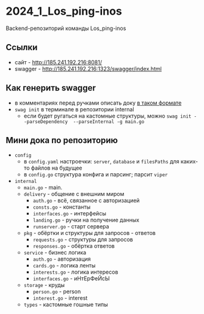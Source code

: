 # 2024_1_Los_ping-inos
Backend-репозиторий команды Los_ping-inos

## Ссылки
* сайт    - http://185.241.192.216:8081/
* swagger - http://185.241.192.216:1323/swagger/index.html

## Как генерить swagger
* в комментариях перед ручками описать доку [в таком формате](https://github.com/swaggo/swag?tab=readme-ov-file#declarative-comments-format)
* `swag init` в терминале в репозитории internal
  * если будет ругаться на кастомные структуры, можно `swag init --parseDependency  --parseInternal -g main.go`

## Мини дока по репозиторию
- `config`
    - в `config.yaml` настроечки: `server`, `database` и `filesPaths` для каких-то файлов на будущее
    - в `config.go` структура конфига и парсинг; парсит `viper`
- `internal`
  - `main.go` - main.
  - `delivery` - общение с внешним миром
    - `auth.go` - всё, связанное с авторизацией
    - `consts.go` - константы
    - `interfaces.go` - интерфейсы
    - `landing.go` - ручки на получение данных
    - `runserver.go` - старт сервера
  - `pkg` - обёртки и структуры для запросов - ответов
    - `requests.go` - структуры для запросов
    - `responses.go` - обёртка ответов
  - `service` - бизнес логика
    - `auth.go` - авторизация
    - `cards.go` - логика ленты
    - `interests.go` - логика интересов
    - `interfaces.go` - иНтЕрФеЙсЫ
  - `storage` - круды
    - `person.go` - person
    - `interest.go` - interest
  - `types` - кастомные гошные типы